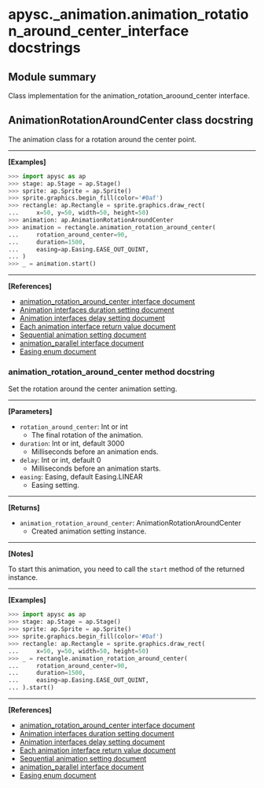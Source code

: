 # apysc._animation.animation_rotation_around_center_interface docstrings

## Module summary

Class implementation for the animation_rotation_aroound_center interface.

## AnimationRotationAroundCenter class docstring

The animation class for a rotation around the center point.<hr>

**[Examples]**

```py
>>> import apysc as ap
>>> stage: ap.Stage = ap.Stage()
>>> sprite: ap.Sprite = ap.Sprite()
>>> sprite.graphics.begin_fill(color='#0af')
>>> rectangle: ap.Rectangle = sprite.graphics.draw_rect(
...     x=50, y=50, width=50, height=50)
>>> animation: ap.AnimationRotationAroundCenter
>>> animation = rectangle.animation_rotation_around_center(
...     rotation_around_center=90,
...     duration=1500,
...     easing=ap.Easing.EASE_OUT_QUINT,
... )
>>> _ = animation.start()
```

<hr>

**[References]**

- [animation_rotation_around_center interface document](https://simon-ritchie.github.io/apysc/animation_rotation_around_center.html)
- [Animation interfaces duration setting document](https://simon-ritchie.github.io/apysc/animation_duration.html)
- [Animation interfaces delay setting document](https://simon-ritchie.github.io/apysc/animation_delay.html)
- [Each animation interface return value document](https://simon-ritchie.github.io/apysc/animation_return_value.html)
- [Sequential animation setting document](https://simon-ritchie.github.io/apysc/sequential_animation.html)
- [animation_parallel interface document](https://simon-ritchie.github.io/apysc/animation_parallel.html)
- [Easing enum document](https://simon-ritchie.github.io/apysc/easing_enum.html)

### animation_rotation_around_center method docstring

Set the rotation around the center animation setting.<hr>

**[Parameters]**

- `rotation_around_center`: Int or int
  - The final rotation of the animation.
- `duration`: Int or int, default 3000
  - Milliseconds before an animation ends.
- `delay`: Int or int, default 0
  - Milliseconds before an animation starts.
- `easing`: Easing, default Easing.LINEAR
  - Easing setting.

<hr>

**[Returns]**

- `animation_rotation_around_center`: AnimationRotationAroundCenter
  - Created animation setting instance.

<hr>

**[Notes]**

To start this animation, you need to call the `start` method of the returned instance.<hr>

**[Examples]**

```py
>>> import apysc as ap
>>> stage: ap.Stage = ap.Stage()
>>> sprite: ap.Sprite = ap.Sprite()
>>> sprite.graphics.begin_fill(color='#0af')
>>> rectangle: ap.Rectangle = sprite.graphics.draw_rect(
...     x=50, y=50, width=50, height=50)
>>> _ = rectangle.animation_rotation_around_center(
...     rotation_around_center=90,
...     duration=1500,
...     easing=ap.Easing.EASE_OUT_QUINT,
... ).start()
```

<hr>

**[References]**

- [animation_rotation_around_center interface document](https://simon-ritchie.github.io/apysc/animation_rotation_around_center.html)
- [Animation interfaces duration setting document](https://simon-ritchie.github.io/apysc/animation_duration.html)
- [Animation interfaces delay setting document](https://simon-ritchie.github.io/apysc/animation_delay.html)
- [Each animation interface return value document](https://simon-ritchie.github.io/apysc/animation_return_value.html)
- [Sequential animation setting document](https://simon-ritchie.github.io/apysc/sequential_animation.html)
- [animation_parallel interface document](https://simon-ritchie.github.io/apysc/animation_parallel.html)
- [Easing enum document](https://simon-ritchie.github.io/apysc/easing_enum.html)
